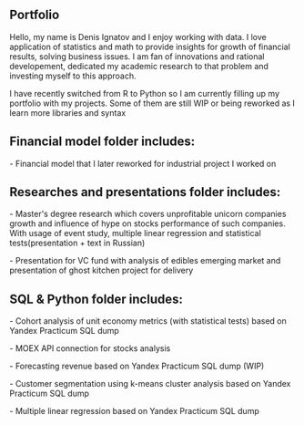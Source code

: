 ## Portfolio
Hello, my name is Denis Ignatov and I enjoy working with data. I love application of statistics and math to provide insights for growth of financial results, solving business issues. I am fan of innovations and rational developement, dedicated my academic research to that problem and investing myself to this approach.
<p>I have recently switched from R to Python so I am currently filling up my portfolio with my projects. Some of them are still WIP or being reworked as I learn more libraries and syntax<p>

## Financial model folder includes:
<p>- Financial model that I later reworked for industrial project I worked on<p>
  
 
## Researches and presentations folder includes:
<p>- Master's degree research which covers unprofitable unicorn companies growth and influence of hype on stocks performance of such companies. With usage of event study, multiple linear regression and statistical tests(presentation + text in Russian)<p>
<p>- Presentation for VC fund with analysis of edibles emerging market and presentation of ghost kitchen project for delivery<p>
  
  
## SQL & Python folder includes:
<p>- Cohort analysis of unit economy metrics (with statistical tests) based on Yandex Practicum SQL dump<p>
<p>- MOEX API connection for stocks analysis<p>
<p>- Forecasting revenue based on Yandex Practicum SQL dump (WIP) <p>
<p>- Customer segmentation using k-means cluster analysis based on Yandex Practicum SQL dump<p>
<p>- Multiple linear regression based on Yandex Practicum SQL dump<p>

  
  

